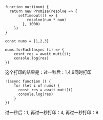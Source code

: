 
```
function muti(num) {
  return new Promise(resolve => {
      setTimeout(() => {
          resolve(num * num)
        }, 1000)
    })
}

const nums = [1,2,3]

nums.forEach(async (i) => {
    cosnt res = await muti(i);
    console.log(res)
})

```

这个打印的结果是：过一秒后：1,4,9同时打印




```
!(async function () {
    for (let i of nums) {
      const res = await muti(i)
      console.log(res)
    }
})
```
过一秒后：1,
再过一秒打印：4,
再过一秒打印：9
